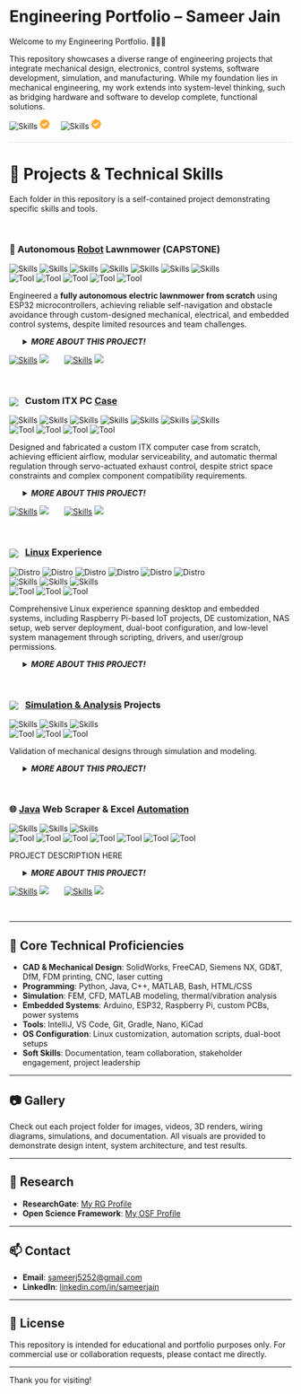 # Engineering Portfolio – Sameer Jain

Welcome to my Engineering Portfolio. 🙋🏽‍♂️

This repository showcases a diverse range of engineering projects that integrate mechanical design, electronics, control systems, software development, simulation, and manufacturing. While my foundation lies in mechanical engineering, my work extends into system-level thinking, such as bridging hardware and software to develop complete, functional solutions.

![Skills](https://img.shields.io/badge/SolidWorks-CSWA-EB225E) <img src="https://github.com/sameer52/images-icons-data/blob/main/images/other/certified-orange-check.png" alt="SW-CSWA" width="18"/> &nbsp;&nbsp;&nbsp;<!--![Skills](https://img.shields.io/badge/SolidWorks-CSWP-009973) <img src="https://github.com/sameer52/images-icons-data/blob/main/images/other/certified-orange-check.png" alt="SW-CSWP" width="18"/> &nbsp;&nbsp;&nbsp; -->
![Skills](https://img.shields.io/badge/Python-PCEP-0066FF) <img src="https://github.com/sameer52/images-icons-data/blob/main/images/other/certified-orange-check.png" alt="Py-PCEP" width="18"/> &nbsp;&nbsp;&nbsp;

<hr style="height:1px; background-color:#e0e0e0; border:none; margin: 20px 0;">

# 📂 Projects & Technical Skills

Each folder in this repository is a self-contained project demonstrating specific skills and tools. <!-- This layout presents both context and capability in a condensed, reader-friendly format. -->

<br>

<!-- LAWNMOWER CAPSTONE -->
### 🤖 Autonomous <ins>Robot</ins> Lawnmower (CAPSTONE)

![Skills](https://img.shields.io/badge/Skills-Solid_Modeling-02699C)
![Skills](https://img.shields.io/badge/CAD_Assembly-02699C)
![Skills](https://img.shields.io/badge/Embedded_Control_Logic-02699C)
![Skills](https://img.shields.io/badge/Sensor_Fusion-02699C)
![Skills](https://img.shields.io/badge/GD﹠T-02699C)
![Skills](https://img.shields.io/badge/DFM-02699C)
![Skills](https://img.shields.io/badge/DFA-02699C)  
![Tool](https://img.shields.io/badge/Tools-Arduino-FEED95)
![Tool](https://img.shields.io/badge/ESP32-FEED95)
![Tool](https://img.shields.io/badge/Solidworks-FEED95)
![Tool](https://img.shields.io/badge/3D_Printing-FEED95)
![Tool](https://img.shields.io/badge/GD&T-FEED95)

Engineered a <strong>fully autonomous electric lawnmower from scratch</strong> using ESP32 microcontrollers, achieving reliable self-navigation and obstacle avoidance through custom-designed mechanical, electrical, and embedded control systems, despite limited resources and team challenges.

<ul>
  <details>
  <summary><strong><i>MORE ABOUT THIS PROJECT!</i></strong></summary>
    <table style="width:100%; border:none; border-collapse:collapse;">
      <tr>
        <td style="vertical-align:middle;">
            <!-- * -->
            <li>Spearheaded mechanical development from initial requirements to final prototype, emphasizing modularity for <strong>maintenance</strong> and <strong>continuous</strong> improvement</li>
            &nbsp;
            <li>Created an original PLA chassis in SolidWorks, validated structural integrity with anisotropic FEM simulations to ensure durability during operation</li>
            &nbsp;
            <!-- * -->
            <li>Applied DFA principles to simplify assembly, reducing build time and minimizing errors during prototyping and testing.</li>
            &nbsp;
            <!-- * -->
            <li>Minimized part count, improving system reliability and simplifying maintenance across iterations.</li>
            &nbsp;
            <!-- * -->
            <li>Applied DFM principles to accelerate iteration cycles within project timeline despite limited team resources.</li>
            &nbsp;
            <!-- * -->
            <li>Each of the 11 iterations targeted key areas including but not limited to</li>
            <ul>
              <li>drive system, chassis stiffness, internal component layout, and cutting mechanism integration</li>
            </ul>
            &nbsp;
            <!-- * -->
            <li>Implemented an induced boundary wire system enabling safe autonomous operation within user-defined zones</li>
            &nbsp;
            <!-- * -->
            <li>Programmed embedded navigation and obstacle avoidance logic using Arduino IDE with responsive sensor fusion and feedback control.</li>
            &nbsp;
            <!-- * -->
            <li>Tuned hardware/software integration through repeated field tests, improving stability, accuracy, and response time over time.</li>
            &nbsp;
        </td>
        <td style="text-align:center;">
          <img src="https://github.com/sameer52/images-icons-data/blob/main/images/capstone-lawnmower/assembled-new-shell.JPG" alt="Lawnmower Image 1" style="width:290px;"><br>
          <img src="https://github.com/sameer52/images-icons-data/blob/main/images/capstone-lawnmower/battery-access-hatch-cropped.JPG" alt="Lawnmower Image 1" style="width:290px;"><br>
          <img src="https://github.com/sameer52/images-icons-data/blob/main/images/capstone-lawnmower/battery-clamp.JPG" alt="Lawnmower Image 1" style="width:290px;"><br>
          <img src="https://github.com/sameer52/images-icons-data/blob/main/images/capstone-lawnmower/drive-assembly-rear-white.JPG" alt="Lawnmower Image 1" style="width:290px;"><br>
          <img src="https://github.com/sameer52/images-icons-data/blob/main/images/capstone-lawnmower/motor-exploded-view-cropped.JPG" alt="Lawnmower Image 1" style="width:290px;"><br>
          <img src="https://github.com/sameer52/Autonomous-Lawnmower/blob/main/images/capstone-lawnmower-cropped.jpg" alt="Lawnmower Image 1" style="width:290px;"><br>
        </td>
      </tr>
    </table>
  </details>
</ul>

[![Skills](https://img.shields.io/badge/GitHub-PROJECT_LINK_|_Click_Me!-82DFC6)](https://github.com/sameer52/Autonomous-Lawnmower) <img src="https://images.icon-icons.com/2550/PNG/512/link_icon_152591.png" width="18"/> &nbsp;&nbsp;&nbsp;&nbsp;&nbsp;
[![Skills](https://img.shields.io/badge/OSF-PROJECT_LINK_|_Click_Me!-82DFC6)](https://osf.io/hv5g8/) <img src="https://images.icon-icons.com/2550/PNG/512/link_icon_152591.png" width="18"/>

<br>


<!-- ITX PC CASE -->
<h3>
  <img src="https://github.com/user-attachments/assets/eda94c2a-d5bd-4a34-8661-9ba9af9366ef" width="20" style="vertical-align:middle; margin-right:8px;">
  Custom ITX PC <ins>Case<ins>
</h3>

![Skills](https://img.shields.io/badge/Skills-Solid_Modeling-02699C)
![Skills](https://img.shields.io/badge/Airflow_Optimization-02699C)
![Skills](https://img.shields.io/badge/Thermal_Analysis-02699C)
![Skills](https://img.shields.io/badge/CAD_Assembly-02699C)
![Skills](https://img.shields.io/badge/GD﹠T-02699C)
![Skills](https://img.shields.io/badge/DFM-02699C)
![Skills](https://img.shields.io/badge/DFA-02699C)  
![Tool](https://img.shields.io/badge/Tools-Solidworks-FEED95)
![Tool](https://img.shields.io/badge/Fluid_Simulation-FEED95)
![Tool](https://img.shields.io/badge/FDM_3D_Printer-FEED95)
![Tool](https://img.shields.io/badge/BambuStudio-FEED95)

Designed and fabricated a custom ITX computer case from scratch, achieving efficient airflow, modular serviceability, and automatic thermal regulation through servo-actuated exhaust control, despite strict space constraints and complex component compatibility requirements. 

<ul>
  <details>
  <summary><strong><i>MORE ABOUT THIS PROJECT!</i></strong></summary>
    <table style="width:100%; border:none; border-collapse:collapse;">
      <tr>
        <td style="text-align:left; vertical-align:top;">
          <li>Led complete design and prototyping of a custom 18L Mini-ITX PC case, including user research, CAD, simulation, and physical testing</li>
          <li>Ran FEM and CFD simulations to reduce thermal hotspots by 20% and ensure mechanical integrity</li>
          <li>Designed for manufacturing with PLA 3D printing and laser cutting (wood, acrylic, aluminum)</li>
          <li>Completed 13 iterative revisions driven by airflow, thermal, and assembly optimizations</li>
          <li>Applied DFA principles to minimize assembly time and improve internal accessibility</li>
          <li>Added usability features: cable/airflow channels, magnetic panels, drive mounts, and active airflow control</li>
        </td>
        <td style="text-align:center; vertical-align:center;">
          <img src="https://github.com/sameer52/ITX-Case/blob/main/images/ITX-Case-V3-WIP-portrait.png" alt="Project Image" style="width:300px; border-radius:8px;">
        </td>
      </tr>
    </table>
  </details>
</ul>

[![Skills](https://img.shields.io/badge/GitHub-PROJECT_LINK_|_Click_Me!-82DFC6)](https://github.com/sameer52) <img src="https://images.icon-icons.com/2550/PNG/512/link_icon_152591.png" width="18"/> &nbsp;&nbsp;&nbsp;&nbsp;&nbsp;
[![Skills](https://img.shields.io/badge/OSF-PROJECT_LINK_|_Click_Me!-82DFC6)](https://osf.io/hv5g8/) <img src="https://images.icon-icons.com/2550/PNG/512/link_icon_152591.png" width="18"/>

<br>


<!-- LINUX EXPERIENCE -->
<h3>
  <img src="https://github.com/user-attachments/assets/edc6147f-69c3-4395-a7a1-f5c29cd0613c" width="20" style="vertical-align:middle; margin-right:8px;">
  <ins>Linux</ins> Experience
  </h3>

![Distro](https://img.shields.io/badge/Distros-KDE_Neon-B6B6B6)
![Distro](https://img.shields.io/badge/Ubuntu-B6B6B6)
![Distro](https://img.shields.io/badge/Kubuntu-B6B6B6)
![Distro](https://img.shields.io/badge/OrangePi_OS-B6B6B6)
![Distro](https://img.shields.io/badge/Manjaro-B6B6B6)
![Distro](https://img.shields.io/badge/Pop!_OS-B6B6B6)  
![Skills](https://img.shields.io/badge/Skills-Shell_Scripting-02699C)
![Skills](https://img.shields.io/badge/Networking-02699C)
![Skills](https://img.shields.io/badge/Permission_Mgmt-02699C)  
![Tool](https://img.shields.io/badge/Tools-Samba-FEED95)
![Tool](https://img.shields.io/badge/SSH-FEED95)
![Tool](https://img.shields.io/badge/RSYNC-FEED95)

Comprehensive Linux experience spanning desktop and embedded systems, including Raspberry Pi-based IoT projects, DE customization, NAS setup, web server deployment, dual-boot configuration, and low-level system management through scripting, drivers, and user/group permissions. 

<ul>
  <details>
  <summary><strong><i>MORE ABOUT THIS PROJECT!</i></strong></summary>
    <table style="width:100%; border:none; border-collapse:collapse;">
      <tr>
        <td style="vertical-align:middle;">
            <!-- * -->
            <li></li>
            &nbsp;
            <li></li>
            &nbsp;
            <!-- * -->
            <li></li>
            &nbsp;
            <!-- * -->
            <li></li>
            &nbsp;
            <!-- * -->
            <li></li>
            &nbsp;
            <!-- * -->
            <li></li>
            &nbsp;
            <!-- * -->
            <li></li>
            &nbsp;
        </td>
        <td style="text-align:center;">
          <img src="https://github.com/sameer52/images-icons-data/blob/main/images/other/landscape-placeholder.svg" alt="Image 1" style="width:290px;"><br>
          <img src="https://github.com/sameer52/images-icons-data/blob/main/images/other/landscape-placeholder.svg" alt="Image 2" style="width:290px;"><br>
          <img src="https://github.com/sameer52/images-icons-data/blob/main/images/other/landscape-placeholder.svg" alt="Image 3" style="width:290px;"><br>
          <img src="https://github.com/sameer52/images-icons-data/blob/main/images/other/landscape-placeholder.svg" alt="Image 4" style="width:290px;"><br>
        </td>
      </tr>
    </table>
  </details>
</ul>

<br>


<!-- SIMULATION PROJECTS -->
<h3>
  <img src="https://github.com/user-attachments/assets/9890478d-9641-469b-bb84-5c88dc1840b1" width="20" style="vertical-align:middle; margin-right:8px;">
  <ins>Simulation & Analysis</ins> Projects
</h3>

![Skills](https://img.shields.io/badge/Skills-Stress_&_Modal_Analysis-02699C)
![Skills](https://img.shields.io/badge/Dynamic_System_Modeling-02699C)
![Skills](https://img.shields.io/badge/Thermal_behavior-02699C)  
![Tool](https://img.shields.io/badge/Tools-SolidWorks_Simulation-FEED95)
![Tool](https://img.shields.io/badge/MATLAB-FEED95)
![Tool](https://img.shields.io/badge/Numerical_Methods-FEED95)

Validation of mechanical designs through simulation and modeling.

<ul>
  <details>
  <summary><strong><i>MORE ABOUT THIS PROJECT!</i></strong></summary>
    <table style="width:100%; border:none; border-collapse:collapse;">
      <tr>
        <td style="vertical-align:middle;">
            <!-- * -->
            <li></li>
            &nbsp;
            <li></li>
            &nbsp;
            <!-- * -->
            <li></li>
            &nbsp;
            <!-- * -->
            <li></li>
            &nbsp;
            <!-- * -->
            <li></li>
            &nbsp;
            <!-- * -->
            <li></li>
            &nbsp;
            <!-- * -->
            <li></li>
            &nbsp;
        </td>
        <td style="text-align:center;">
          <img src="https://github.com/sameer52/images-icons-data/blob/main/images/other/landscape-placeholder.svg" alt="Image 1" style="width:290px;"><br>
          <img src="https://github.com/sameer52/images-icons-data/blob/main/images/other/landscape-placeholder.svg" alt="Image 2" style="width:290px;"><br>
          <img src="https://github.com/sameer52/images-icons-data/blob/main/images/other/landscape-placeholder.svg" alt="Image 3" style="width:290px;"><br>
          <img src="https://github.com/sameer52/images-icons-data/blob/main/images/other/landscape-placeholder.svg" alt="Image 4" style="width:290px;"><br>
        </td>
      </tr>
    </table>
  </details>
</ul>

<br>


<!-- JAVA WEBSCRAPING TOOL -->
### 🌐 <ins>Java</ins> Web Scraper & Excel <ins>Automation</ins>  

![Skills](https://img.shields.io/badge/Skills-Web_Automation-02699C)
![Skills](https://img.shields.io/badge/Data_Parsing-02699C)
![Skills](https://img.shields.io/badge/Test_Driven_Development-02699C)  
![Tool](https://img.shields.io/badge/Tools-Java-FEED95)
![Tool](https://img.shields.io/badge/Selenium-FEED95)
![Tool](https://img.shields.io/badge/Apache_POI_API-FEED95)
![Tool](https://img.shields.io/badge/TestNG-FEED95)
![Tool](https://img.shields.io/badge/IntelliJ-FEED95)
![Tool](https://img.shields.io/badge/Gradle-FEED95)
![Tool](https://img.shields.io/badge/Maven-FEED95)

PROJECT DESCRIPTION HERE

<ul>
  <details>
  <summary><strong><i>MORE ABOUT THIS PROJECT!</i></strong></summary>
    <table style="width:100%; border:none; border-collapse:collapse;">
      <tr>
        <td style="vertical-align:middle;">
            <!-- * -->
            <li></li>
            &nbsp;
            <li></li>
            &nbsp;
            <!-- * -->
            <li></li>
            &nbsp;
            <!-- * -->
            <li></li>
            &nbsp;
            <!-- * -->
            <li></li>
            &nbsp;
            <!-- * -->
            <li></li>
            &nbsp;
            <!-- * -->
            <li></li>
            &nbsp;
        </td>
        <td style="text-align:center;">
          <img src="https://github.com/sameer52/images-icons-data/blob/main/images/other/landscape-placeholder.svg" alt="Image 1" style="width:290px;"><br>
          <img src="https://github.com/sameer52/images-icons-data/blob/main/images/other/landscape-placeholder.svg" alt="Image 2" style="width:290px;"><br>
          <img src="https://github.com/sameer52/images-icons-data/blob/main/images/other/landscape-placeholder.svg" alt="Image 3" style="width:290px;"><br>
          <img src="https://github.com/sameer52/images-icons-data/blob/main/images/other/landscape-placeholder.svg" alt="Image 4" style="width:290px;"><br>
        </td>
      </tr>
    </table>
  </details>
</ul>

[![Skills](https://img.shields.io/badge/GitHub-PROJECT_LINK_|_Click_Me!-82DFC6)](https://github.com/sameer52/) <img src="https://images.icon-icons.com/2550/PNG/512/link_icon_152591.png" width="18"/> &nbsp;&nbsp;&nbsp;&nbsp;&nbsp;
[![Skills](https://img.shields.io/badge/OSF-PROJECT_LINK_|_Click_Me!-82DFC6)](https://osf.io/hv5g8/) <img src="https://images.icon-icons.com/2550/PNG/512/link_icon_152591.png" width="18"/>

<br>


---

## 🧠 Core Technical Proficiencies

- **CAD & Mechanical Design**: SolidWorks, FreeCAD, Siemens NX, GD&T, DfM, FDM printing, CNC, laser cutting  
- **Programming**: Python, Java, C++, MATLAB, Bash, HTML/CSS  
- **Simulation**: FEM, CFD, MATLAB modeling, thermal/vibration analysis  
- **Embedded Systems**: Arduino, ESP32, Raspberry Pi, custom PCBs, power systems  
- **Tools**: IntelliJ, VS Code, Git, Gradle, Nano, KiCad  
- **OS Configuration**: Linux customization, automation scripts, dual-boot setups  
- **Soft Skills**: Documentation, team collaboration, stakeholder engagement, project leadership

---

## 📷 Gallery

Check out each project folder for images, videos, 3D renders, wiring diagrams, simulations, and documentation. All visuals are provided to demonstrate design intent, system architecture, and test results.

---

## 🔬 Research

- **ResearchGate**: [My RG Profile](https://www.researchgate.net/profile/Sameer-Jain-9?ev=hdr_xprf)
- **Open Science Framework**: [My OSF Profile](https://osf.io/hv5g8/)

---

## 📫 Contact

- **Email**: sameerj5252@gmail.com
- **LinkedIn**: [linkedin.com/in/sameerjain](https://www.linkedin.com/in/sameerjain0841/)  

---

## 📜 License

This repository is intended for educational and portfolio purposes only. For commercial use or collaboration requests, please contact me directly.

---

Thank you for visiting!



<!--![Example Badge](https://img.shields.io/badge/Skill-Python-blue)
![Example Badge](https://img.shields.io/badge/just_the_message-8A2BE2)
![Other](https://img.shields.io/badge/Distros/Other-656565)
![Other](https://img.shields.io/badge/Distros/Other-B6B6B6)
![Skills](https://img.shields.io/badge/Skills-02699C)
![Tool](https://img.shields.io/badge/Tools-FEED95) -->

